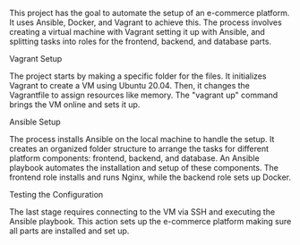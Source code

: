 This project has the goal to automate the setup of an e-commerce platform. It uses Ansible, Docker, and Vagrant to achieve this. The process involves creating a virtual machine  with Vagrant setting it up with Ansible, and splitting tasks into roles for the frontend, backend, and database parts.

Vagrant Setup

The project starts by making a specific folder for the files. It initializes Vagrant to create a VM using Ubuntu 20.04. Then, it changes the Vagrantfile to assign resources like memory. The "vagrant up" command brings the VM online and sets it up.

Ansible Setup

The process installs Ansible on the local machine to handle the setup. It creates an organized folder structure to arrange the tasks for different platform components: frontend, backend, and database. An Ansible playbook automates the installation and setup of these components. The frontend role installs and runs Nginx, while the backend role sets up Docker.

Testing the Configuration


The last stage requires connecting to the VM via SSH and executing the Ansible playbook. This action sets up the e-commerce platform making sure all parts are installed and set up.
